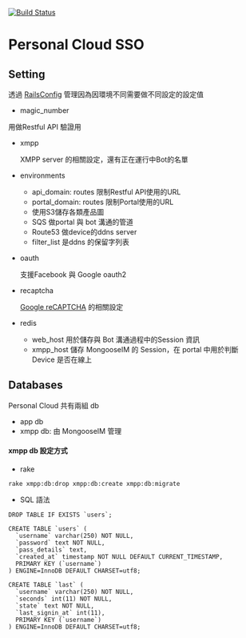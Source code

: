 [![Build Status](https://travis-ci.org/calvinchu8172/pcloud-sso-dockerize.svg?branch=develop)](https://travis-ci.org/calvinchu8172/pcloud-sso-dockerize)

# Personal Cloud SSO 

## Setting

透過 [RailsConfig](https://github.com/railsconfig/rails_config) 管理因為因環境不同需要做不同設定的設定值

* magic_number

用做Restful API 驗證用

* xmpp

  XMPP server 的相關設定，還有正在運行中Bot的名單

* environments

  * api_domain: routes 限制Restful API使用的URL
  * portal_domain: routes 限制Portal使用的URL
  * 使用S3儲存各類產品圖
  * SQS 做portal 與 bot 溝通的管道
  * Route53 做device的ddns server
  * filter_list 是ddns 的保留字列表

* oauth

  支援Facebook 與 Google oauth2

* recaptcha

  [Google reCAPTCHA](http://www.google.com/recaptcha/intro/) 的相關設定

* redis

  * web_host 用於儲存與 Bot 溝通過程中的Session 資訊
  * xmpp_host 儲存 MongooseIM 的 Session，在 portal 中用於判斷 Device 是否在線上

## Databases

Personal Cloud 共有兩組 db

  - app db
  - xmpp db: 由 MongooseIM 管理

#### xmpp db 設定方式

  - rake

  ```
  rake xmpp:db:drop xmpp:db:create xmpp:db:migrate
  ```

  - SQL 語法

  ```
  DROP TABLE IF EXISTS `users`;

  CREATE TABLE `users` (
    `username` varchar(250) NOT NULL,
    `password` text NOT NULL,
    `pass_details` text,
    `created_at` timestamp NOT NULL DEFAULT CURRENT_TIMESTAMP,
    PRIMARY KEY (`username`)
  ) ENGINE=InnoDB DEFAULT CHARSET=utf8;

  CREATE TABLE `last` (
    `username` varchar(250) NOT NULL,
    `seconds` int(11) NOT NULL,
    `state` text NOT NULL,
    `last_signin_at` int(11),
    PRIMARY KEY (`username`)
  ) ENGINE=InnoDB DEFAULT CHARSET=utf8;
  ```
